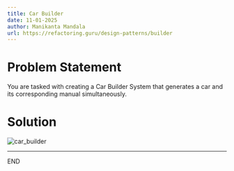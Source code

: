 ```yaml
---
title: Car Builder
date: 11-01-2025
author: Manikanta Mandala
url: https://refactoring.guru/design-patterns/builder
---
```


# Problem Statement

You are tasked with creating a Car Builder System that generates a car and its
corresponding manual simultaneously.

# Solution

![car_builder](https://refactoring.guru/images/patterns/diagrams/builder/example-en.png)

---

END
